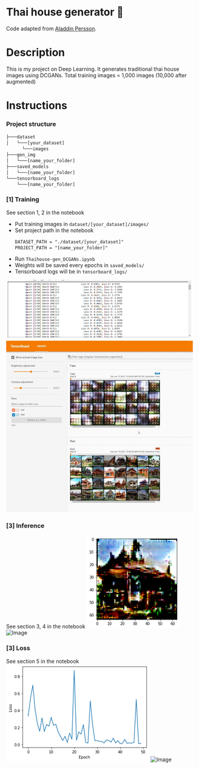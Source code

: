 # Thai house generator 🏡

Code adapted from [Aladdin Persson](https://www.youtube.com/channel/UCkzW5JSFwvKRjXABI-UTAkQ).

# Description
This is my project on Deep Learning. It generates traditional thai house images using DCGANs.
Total training images = 1,000 images (10,000 after augmented)


# Instructions

### Project structure

```
├───dataset
│   └───[your_dataset]
      └───images
├───gen_img
│   └───[name_your_folder]
├───saved_models
│   └───[name_your_folder]
└───tensorboard_logs
    └───[name_your_folder]
```
### [1] Training
See section 1, 2 in the notebook
- Put training images in `dataset/[your_dataset]/images/`
- Set project path in the notebook
  ```
  DATASET_PATH = "./dataset/[your_dataset]"
  PROJECT_PATH = "[name_your_folder]"
  ```
- Run `Thaihouse-gen_DCGANs.ipynb`
- Weights will be saved every epochs in `saved_models/`
- Tensorboard logs will be in `tensorboard_logs/`

![Image](attachments/training1.png)
![Image](attachments/training2.jpg)

### [3] Inference
See section 3, 4 in the notebook
![Image](attachments/result1.png)
![Image](attachments/result2.jpg)

### [3] Loss
See section 5 in the notebook
![Image](attachments/loss1.png)
![Image](attachments/loss2.jpg)

